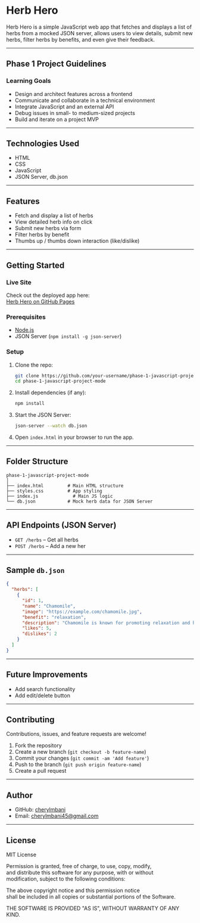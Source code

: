# Herb Hero 

Herb Hero is a simple JavaScript web app that fetches and displays a list of herbs from a mocked JSON server, allows users to view details, submit new herbs, filter herbs by benefits, and even give their feedback.

---

## Phase 1 Project Guidelines

### Learning Goals

- Design and architect features across a frontend
- Communicate and collaborate in a technical environment
- Integrate JavaScript and an external API
- Debug issues in small- to medium-sized projects
- Build and iterate on a project MVP

---

## Technologies Used

- HTML
- CSS
- JavaScript
- JSON Server, db.json

---

## Features

- Fetch and display a list of herbs
- View detailed herb info on click
- Submit new herbs via form
- Filter herbs by benefit
- Thumbs up / thumbs down interaction (like/dislike)

---

## Getting Started
### Live Site

Check out the deployed app here:  
[Herb Hero on GitHub Pages](https://your-username.github.io/phase-1-javascript-project-mode)


### Prerequisites

- [Node.js](https://nodejs.org/)
- JSON Server (`npm install -g json-server`)

### Setup

1. Clone the repo:
   ```bash
   git clone https://github.com/your-username/phase-1-javascript-project-mode
   cd phase-1-javascript-project-mode
   ```

2. Install dependencies (if any):
   ```bash
   npm install
   ```

3. Start the JSON Server:
   ```bash
   json-server --watch db.json
   ```

4. Open `index.html` in your browser to run the app.

---

## Folder Structure

```
phase-1-javascript-project-mode
│
├── index.html         # Main HTML structure
├── styles.css         # App styling
├── index.js             # Main JS logic
└── db.json            # Mock herb data for JSON Server
```

---

## API Endpoints (JSON Server)

- `GET /herbs` – Get all herbs
- `POST /herbs` – Add a new her
---

## Sample `db.json`

```json
{
  "herbs": [
    {
      "id": 1,
      "name": "Chamomile",
      "image": "https://example.com/chamomile.jpg",
      "benefit": "relaxation",
      "description": "Chamomile is known for promoting relaxation and helping with sleep.",
      "likes": 5,
      "dislikes": 2
    }
  ]
}
```

---

## Future Improvements

- Add search functionality
- Add edit/delete button
---

## Contributing

Contributions, issues, and feature requests are welcome!

1. Fork the repository
2. Create a new branch (`git checkout -b feature-name`)
3. Commit your changes (`git commit -am 'Add feature'`)
4. Push to the branch (`git push origin feature-name`)
5. Create a pull request

---

## Author

- GitHub: [cherylmbani](https://github.com/cherylmbani)
- Email: cherylmbani45@gmail.com

---

## License

MIT License

Permission is granted, free of charge, to use, copy, modify,  
and distribute this software for any purpose, with or without  
modification, subject to the following conditions:

The above copyright notice and this permission notice  
shall be included in all copies or substantial portions of the Software.

THE SOFTWARE IS PROVIDED "AS IS", WITHOUT WARRANTY OF ANY KIND.
